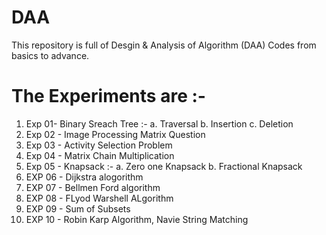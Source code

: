 # DAA

This repository is full of Desgin & Analysis of Algorithm (DAA) Codes from basics to advance.

# The Experiments are :-
1. Exp 01- Binary Sreach Tree :-
           a. Traversal
           b. Insertion
           c. Deletion
2. Exp 02 - Image Processing Matrix Question 
3. Exp 03 - Activity Selection Problem
4. Exp 04 - Matrix Chain Multiplication
5. Exp 05 - Knapsack :-
           a. Zero one Knapsack
           b. Fractional Knapsack
6. EXP 06 - Dijkstra alogorithm
7. EXP 07 - Bellmen Ford algorithm
8. EXP 08 - FLyod Warshell ALgorithm
9. EXP 09 - Sum of Subsets
10. EXP 10 - Robin Karp Algorithm, Navie String Matching
   

